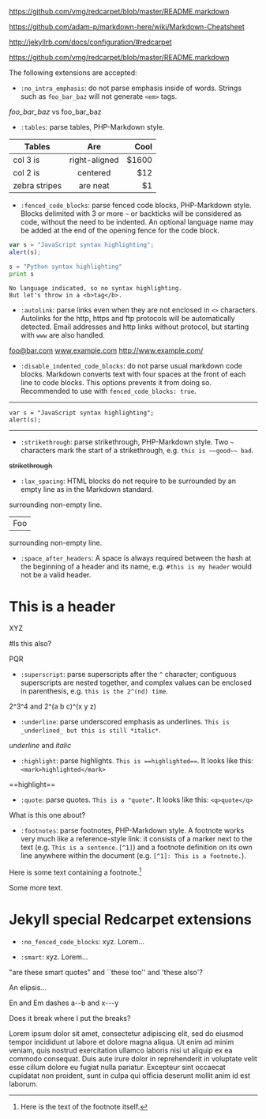 https://github.com/vmg/redcarpet/blob/master/README.markdown

https://github.com/adam-p/markdown-here/wiki/Markdown-Cheatsheet

http://jekyllrb.com/docs/configuration/#redcarpet

https://github.com/vmg/redcarpet/blob/master/README.markdown

The following extensions are accepted:

* `:no_intra_emphasis`: do not parse emphasis inside of words.
Strings such as `foo_bar_baz` will not generate `<em>` tags.

_foo_bar_baz_ vs foo_bar_baz

* `:tables`: parse tables, PHP-Markdown style.

| Tables        | Are           | Cool  |
| ------------- |:-------------:| -----:|
| col 3 is      | right-aligned | $1600 |
| col 2 is      | centered      |   $12 |
| zebra stripes | are neat      |    $1 |

* `:fenced_code_blocks`: parse fenced code blocks, PHP-Markdown
style. Blocks delimited with 3 or more `~` or backticks will be considered
as code, without the need to be indented. An optional language name may
be added at the end of the opening fence for the code block.

```javascript
var s = "JavaScript syntax highlighting";
alert(s);
```
 
```python
s = "Python syntax highlighting"
print s
```
 
```
No language indicated, so no syntax highlighting. 
But let's throw in a <b>tag</b>.
```

* `:autolink`: parse links even when they are not enclosed in `<>`
characters. Autolinks for the http, https and ftp protocols will be
automatically detected. Email addresses and http links without protocol,
but starting with `www` are also handled.

foo@bar.com
www.example.com
http://www.example.com/

* `:disable_indented_code_blocks`: do not parse usual markdown
code blocks. Markdown converts text with four spaces at
the front of each line to code blocks. This options
prevents it from doing so. Recommended to use
with `fenced_code_blocks: true`.

----
    var s = "JavaScript syntax highlighting";
    alert(s);
----

* `:strikethrough`: parse strikethrough, PHP-Markdown style.
Two `~` characters mark the start of a strikethrough,
e.g. `this is ~~good~~ bad`.

~~strikethrough~~

* `:lax_spacing`: HTML blocks do not require to be surrounded by an
empty line as in the Markdown standard.

surrounding non-empty line.
<table>
    <tr>
        <td>Foo</td>
    </tr>
</table>
surrounding non-empty line.

* `:space_after_headers`: A space is always required between the hash
at the beginning of a header and its name, e.g. `#this is my header`
would not be a valid header.

# This is a header

XYZ

#Is this also?

PQR

* `:superscript`: parse superscripts after the `^` character; contiguous superscripts
are nested together, and complex values can be enclosed in parenthesis, e.g.
`this is the 2^(nd) time`.

2^3^4 and 2^(a b c)^(x y z)

* `:underline`: parse underscored emphasis as underlines.
`This is _underlined_ but this is still *italic*`.

_underline_ and *italic*

* `:highlight`: parse highlights.
`This is ==highlighted==`. It looks like this: `<mark>highlighted</mark>`

==highlight==

* `:quote`: parse quotes.
`This is a "quote"`. It looks like this: `<q>quote</q>`

What is this one about?

* `:footnotes`: parse footnotes, PHP-Markdown style. A footnote works very much
like a reference-style link: it consists of a  marker next to the text (e.g.
`This is a sentence.[^1]`) and a footnote definition on its own line anywhere
within the document (e.g. `[^1]: This is a footnote.`).

Here is some text containing a footnote.[^somesamplefootnote]

[^somesamplefootnote]: Here is the text of the footnote itself.

Some more text.

# Jekyll special Redcarpet extensions

* `:no_fenced_code_blocks`: xyz.
Lorem...

* `:smart`: xyz.
Lorem...

"are these smart quotes" and ``these too'' and 'these also'?

An elipsis...

En and Em dashes a--b and x---y

Does it break where I put the breaks?

Lorem ipsum dolor sit amet, consectetur adipiscing elit, sed do eiusmod tempor
incididunt ut labore et dolore magna aliqua. Ut enim ad minim veniam, quis nostrud
exercitation ullamco laboris nisi ut aliquip ex ea commodo consequat. Duis aute irure
dolor in reprehenderit in voluptate velit esse cillum dolore eu fugiat nulla pariatur.
Excepteur sint occaecat cupidatat non proident, sunt in culpa qui officia deserunt mollit
anim id est laborum.
